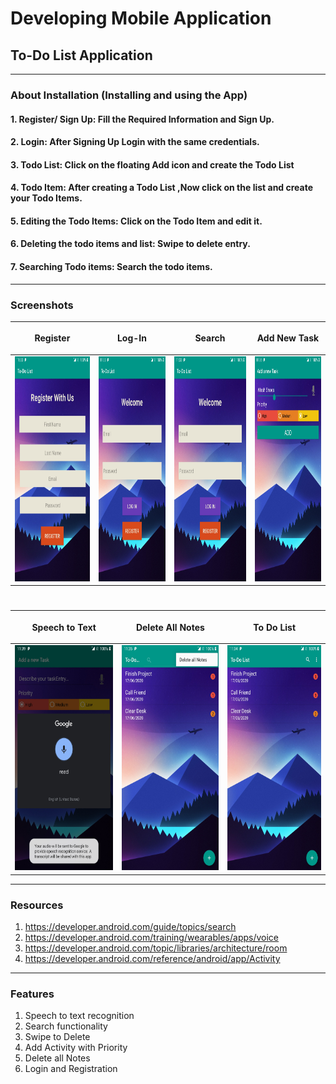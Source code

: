 # Developing Mobile Application
## To-Do List Application




---

### About Installation (Installing and using the App)
#### 1. Register/ Sign Up: Fill the Required Information and Sign Up.
#### 2. Login: After Signing Up Login with the same credentials.
#### 3. Todo List: Click on the floating Add icon and create the Todo List
#### 4. Todo Item: After creating a Todo List ,Now click on the list and create your Todo Items.
#### 5. Editing the Todo Items: Click on the Todo Item and edit it.
#### 6. Deleting the todo items and list: Swipe to delete entry.
#### 7. Searching Todo items: Search the todo items.

---

### Screenshots  

Register          |  Log-In                      | Search              |       <p align=center>Add New Task</p>   
:----------------------------:|:--------------------------------------:|:---------------------------:|:------------------
<img src = "https://raw.githubusercontent.com/bibhasshrestha/Android_Component_2/master/Screenshots/Screenshot_20200617-233342.jpg" width="200" height="360">  |  <img src = "https://raw.githubusercontent.com/bibhasshrestha/Android_Component_2/master/Screenshots/Screenshot_20200617-233337.jpg" width="200" height="360">        |  <img src = "https://raw.githubusercontent.com/bibhasshrestha/Android_Component_2/master/Screenshots/Screenshot_20200617-233337.jpg" width="200" height="360">  | <img src = "https://raw.githubusercontent.com/bibhasshrestha/Android_Component_2/master/Screenshots/Screenshot_20200617-233634.jpg" width="200" height="360">
#
Speech to Text          |  Delete All Notes                     | <p align=center>To Do List</p>              
:----------------------------:|:--------------------------------------:|:----------------------
<img src = "https://raw.githubusercontent.com/bibhasshrestha/Android_Component_2/master/Screenshots/Screenshot_20200617-233957.jpg" width="200" height="360">  |  <img src = "https://raw.githubusercontent.com/bibhasshrestha/Android_Component_2/master/Screenshots/Screenshot_20200617-233511.jpg" width="200" height="360">        |  <img src = "https://github.com/bibhasshrestha/Android_Component_2/blob/master/Screenshots/Screenshot_20200617-233405.jpg" width="200" height="360">

---

### Resources

1. https://developer.android.com/guide/topics/search
2. https://developer.android.com/training/wearables/apps/voice
3. https://developer.android.com/topic/libraries/architecture/room
4. https://developer.android.com/reference/android/app/Activity

---

### Features

1. Speech to text recognition
2. Search functionality
3. Swipe to Delete
4. Add Activity with Priority
5. Delete all Notes
6. Login and Registration
